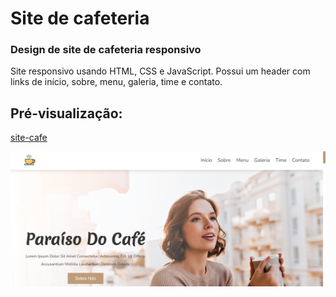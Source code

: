 
# Site de cafeteria
### Design de site de cafeteria responsivo

 <p>Site responsivo usando HTML, CSS e JavaScript. Possui um header com links de início, sobre, menu, galeria, time e contato.</p>

## Pré-visualização:

[site-cafe](https://site-cafe.vercel.app/)

<div align="center"><img src="images/coffee-website.png" width=auto>
</div>

